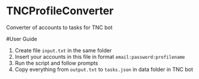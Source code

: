 # TNCProfileConverter
Converter of accounts to tasks for TNC bot

#User Guide
1. Create file `input.txt` in the same folder
2. Insert your accounts in this file in format `email:password:profilename`
3. Run the script and follow prompts
4. Copy everything from `output.txt` to `tasks.json` in data folder in TNC bot
